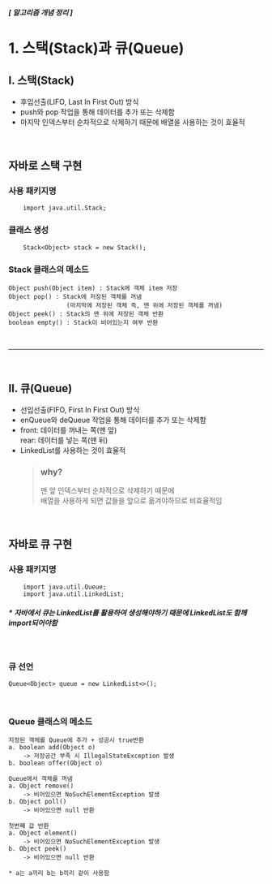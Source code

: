 ##### [ 알고리즘 개념 정리 ] 
# 1. 스택(Stack)과 큐(Queue)

## **Ⅰ. 스택(Stack)**
- 후입선출(LIFO, Last In First Out) 방식
- push와 pop 작업을 통해 데이터를 추가 또는 삭제함
- 마지막 인덱스부터 순차적으로 삭제하기 때문에 배열을 사용하는 것이 효율적

<br/>

## 자바로 스택 구현

### 사용 패키지명

        import java.util.Stack;

### 클래스 생성
        Stack<Object> stack = new Stack();

### Stack 클래스의 메소드

    Object push(Object item) : Stack에 객체 item 저장
    Object pop() : Stack에 저장된 객체를 꺼냄
                    (마지막에 저장된 객체 즉, 맨 위에 저장된 객체를 꺼냄)
    Object peek() : Stack의 맨 위에 저장된 객체 반환
    boolean empty() : Stack이 비어있는지 여부 반환

<br/>

---

<br/>

## **Ⅱ. 큐(Queue)**
- 선입선출(FIFO, First In First Out) 방식
- enQueue와 deQueue 작업을 통해 데이터를 추가 또는 삭제함
- front: 데이터를 꺼내는 쪽(맨 앞)<br/>
  rear: 데이터를 넣는 쪽(맨 뒤)
- LinkedList를 사용하는 것이 효율적
    > ### why? <br/>
    > 맨 앞 인덱스부터 순차적으로 삭제하기 때문에 <br/> 배열을 사용하게 되면 값들을 앞으로 옮겨야하므로 비효율적임


<br/>

## 자바로 큐 구현

### 사용 패키지명
  
        import java.util.Queue;
        import java.util.LinkedList;
##### * 자바에서 큐는 LinkedList를 활용하여 생성해야하기 때문에 LinkedList도 함께 import되어야함

<br/>

### 큐 선언
    Queue<Object> queue = new LinkedList<>();
    

<br/>

### Queue 클래스의 메소드

    지정된 객체를 Queue에 추가 + 성공시 true반환
    a. boolean add(Object o)
        -> 저장공간 부족 시 IllegalStateException 발생
    b. boolean offer(Object o)
  
    Queue에서 객체를 꺼냄
    a. Object remove()
        -> 비어있으면 NoSuchElementException 발생
    b. Object poll()
        -> 비어있으면 null 반환
  
    첫번째 값 반환
    a. Object element()
        -> 비어있으면 NoSuchElementException 발생
    b. Object peek()
        -> 비어있으면 null 반환

    * a는 a끼리 b는 b끼리 같이 사용함

